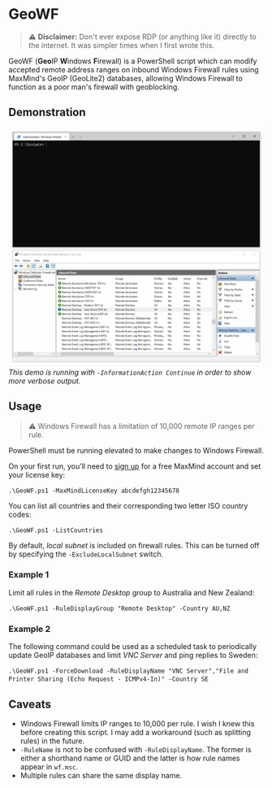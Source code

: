 # GeoWF
> :warning: **Disclaimer:** Don't ever expose RDP (or anything like it) directly to the internet. It was simpler times when I first wrote this.

GeoWF (**Geo**IP **W**indows **F**irewall) is a PowerShell script which can modify accepted remote address ranges on inbound Windows Firewall rules using MaxMind's GeoIP (GeoLite2) databases, allowing Windows Firewall to function as a poor man's firewall with geoblocking.

## Demonstration
![](./images/demo.gif)
*This demo is running with `-InformationAction Continue` in order to show more verbose output.*

## Usage
> :warning: Windows Firewall has a limitation of 10,000 remote IP ranges per rule.

PowerShell must be running elevated to make changes to Windows Firewall.

On your first run, you'll need to [sign up](https://www.maxmind.com/en/geolite2/signup) for a free MaxMind account and set your license key:

```
.\GeoWF.ps1 -MaxMindLicenseKey abcdefgh12345678
```

You can list all countries and their corresponding two letter ISO country codes:

```
.\GeoWF.ps1 -ListCountries
```

By default, *local subnet* is included on firewall rules. This can be turned off by specifying the `-ExcludeLocalSubnet` switch.

### Example 1
Limit all rules in the *Remote Desktop* group to Australia and New Zealand:

```
.\GeoWF.ps1 -RuleDisplayGroup "Remote Desktop" -Country AU,NZ
```

### Example 2
The following command could be used as a scheduled task to periodically update GeoIP databases and limit *VNC Server* and ping replies to Sweden:

```
.\GeoWF.ps1 -ForceDownload -RuleDisplayName "VNC Server","File and Printer Sharing (Echo Request - ICMPv4-In)" -Country SE
```

## Caveats
* Windows Firewall limits IP ranges to 10,000 per rule. I wish I knew this before creating this script. I may add a workaround (such as splitting rules) in the future.
* `-RuleName` is not to be confused with `-RuleDisplayName`. The former is either a shorthand name or GUID and the latter is how rule names appear in `wf.msc`.
* Multiple rules can share the same display name.
